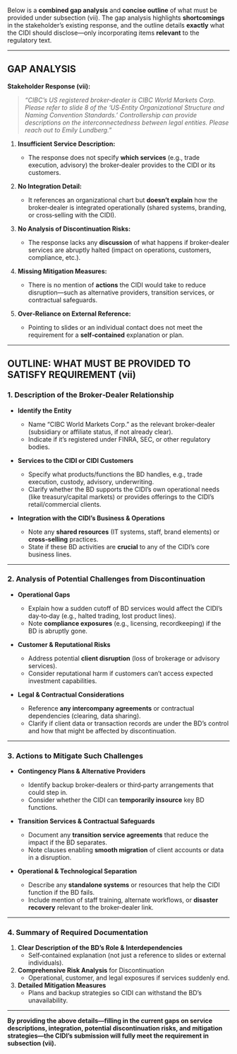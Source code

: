 Below is a **combined gap analysis** and **concise outline** of what must be provided under subsection (vii). The gap analysis highlights **shortcomings** in the stakeholder’s existing response, and the outline details **exactly** what the CIDI should disclose—only incorporating items **relevant** to the regulatory text.

---

## **GAP ANALYSIS**

**Stakeholder Response (vii):**  
> *“CIBC’s US registered broker‐dealer is CIBC World Markets Corp. Please refer to slide 8 of the ‘US‐Entity Organizational Structure and Naming Convention Standards.’ Controllership can provide descriptions on the interconnectedness between legal entities. Please reach out to Emily Lundberg.”*

1. **Insufficient Service Description:**  
   - The response does not specify **which services** (e.g., trade execution, advisory) the broker‐dealer provides to the CIDI or its customers.

2. **No Integration Detail:**  
   - It references an organizational chart but **doesn’t explain** how the broker‐dealer is integrated operationally (shared systems, branding, or cross‐selling with the CIDI).

3. **No Analysis of Discontinuation Risks:**  
   - The response lacks any **discussion** of what happens if broker‐dealer services are abruptly halted (impact on operations, customers, compliance, etc.).

4. **Missing Mitigation Measures:**  
   - There is no mention of **actions** the CIDI would take to reduce disruption—such as alternative providers, transition services, or contractual safeguards.

5. **Over‐Reliance on External Reference:**  
   - Pointing to slides or an individual contact does not meet the requirement for a **self‐contained** explanation or plan.

---

## **OUTLINE: WHAT MUST BE PROVIDED TO SATISFY REQUIREMENT (vii)**

### 1. **Description of the Broker‐Dealer Relationship**

- **Identify the Entity**  
  - Name “CIBC World Markets Corp.” as the relevant broker‐dealer (subsidiary or affiliate status, if not already clear).  
  - Indicate if it’s registered under FINRA, SEC, or other regulatory bodies.

- **Services to the CIDI or CIDI Customers**  
  - Specify what products/functions the BD handles, e.g., trade execution, custody, advisory, underwriting.  
  - Clarify whether the BD supports the CIDI’s own operational needs (like treasury/capital markets) or provides offerings to the CIDI’s retail/commercial clients.

- **Integration with the CIDI’s Business & Operations**  
  - Note any **shared resources** (IT systems, staff, brand elements) or **cross‐selling** practices.  
  - State if these BD activities are **crucial** to any of the CIDI’s core business lines.

---

### 2. **Analysis of Potential Challenges from Discontinuation**

- **Operational Gaps**  
  - Explain how a sudden cutoff of BD services would affect the CIDI’s day‐to‐day (e.g., halted trading, lost product lines).  
  - Note **compliance exposures** (e.g., licensing, recordkeeping) if the BD is abruptly gone.

- **Customer & Reputational Risks**  
  - Address potential **client disruption** (loss of brokerage or advisory services).  
  - Consider reputational harm if customers can’t access expected investment capabilities.

- **Legal & Contractual Considerations**  
  - Reference **any intercompany agreements** or contractual dependencies (clearing, data sharing).  
  - Clarify if client data or transaction records are under the BD’s control and how that might be affected by discontinuation.

---

### 3. **Actions to Mitigate Such Challenges**

- **Contingency Plans & Alternative Providers**  
  - Identify backup broker‐dealers or third‐party arrangements that could step in.  
  - Consider whether the CIDI can **temporarily insource** key BD functions.

- **Transition Services & Contractual Safeguards**  
  - Document any **transition service agreements** that reduce the impact if the BD separates.  
  - Note clauses enabling **smooth migration** of client accounts or data in a disruption.

- **Operational & Technological Separation**  
  - Describe any **standalone systems** or resources that help the CIDI function if the BD fails.  
  - Include mention of staff training, alternate workflows, or **disaster recovery** relevant to the broker‐dealer link.

---

### 4. **Summary of Required Documentation**

1. **Clear Description of the BD’s Role & Interdependencies**  
   - Self‐contained explanation (not just a reference to slides or external individuals).  
2. **Comprehensive Risk Analysis** for Discontinuation  
   - Operational, customer, and legal exposures if services suddenly end.  
3. **Detailed Mitigation Measures**  
   - Plans and backup strategies so CIDI can withstand the BD’s unavailability.

---

**By providing the above details—filling in the current gaps on service descriptions, integration, potential discontinuation risks, and mitigation strategies—the CIDI’s submission will fully meet the requirement in subsection (vii).**
